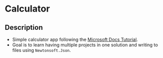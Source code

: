 ﻿# Calculator

## Description
- Simple calculator app following the [Microsoft Docs Tutorial](https://learn.microsoft.com/en-us/visualstudio/get-started/csharp/tutorial-console?view=vs-2022).
- Goal is to learn having multiple projects in one solution and writing to files using `Newtonsoft.Json`.